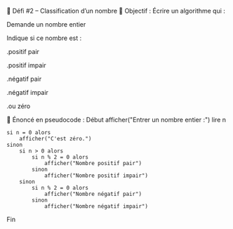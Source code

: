 🧪 Défi #2 – Classification d’un nombre
🎯 Objectif :
Écrire un algorithme qui :

Demande un nombre entier

Indique si ce nombre est :

.positif pair

.positif impair

.négatif pair

.négatif impair

.ou zéro


📝 Énoncé en pseudocode :
Début
    afficher("Entrer un nombre entier :")
    lire n

    si n = 0 alors
        afficher("C'est zéro.")
    sinon
        si n > 0 alors
            si n % 2 = 0 alors
                afficher("Nombre positif pair")
            sinon
                afficher("Nombre positif impair")
        sinon
            si n % 2 = 0 alors
                afficher("Nombre négatif pair")
            sinon
                afficher("Nombre négatif impair")
Fin
